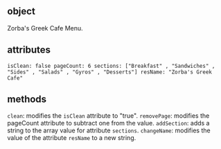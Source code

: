 ## object

Zorba's Greek Cafe Menu.

## attributes

`isClean: false
pageCount: 6
sections: ["Breakfast" , "Sandwiches" , "Sides" , "Salads" , "Gyros" , "Desserts"]
resName: "Zorba's Greek Cafe"`

## methods

`clean`: modifies the `isClean` attribute to "true".
`removePage`: modifies the pageCount attribute to subtract one from the value.
`addSection`: adds a string to the array value for attribute `sections`.
`changeName`: modifies the value of the attribute `resName` to a new string.
